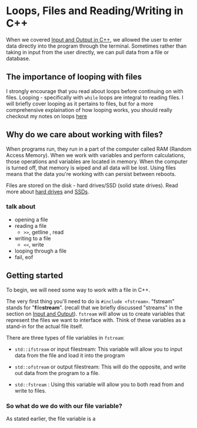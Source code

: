 # Loops, Files and Reading/Writing in C++

When we covered [Input and Output in C++](./InputOutput.md), we allowed the user to enter data directly into the program through the terminal. Sometimes rather than taking in input from the user directly, we can pull data from a file or database. 

## The importance of looping with files

I strongly encourage that you read about loops before continuing on with files. Looping - specifically with `while` loops are integral to reading files. I will briefly cover looping as it pertains to files, but for a more comprehensive explaination of how looping works, you should really checkout my notes on loops [here](./Loops.md)


## Why do we care about working with files?

When programs run, they run in a part of the computer called RAM (Random Access Memory). When we work with variables and perform calculations, those operations and variables are located in memory. When the computer is turned off, that memory is wiped and all data will be lost. Using files means that the data you're working with can persist between reboots.

Files are stored on the disk - hard drives/SSD (solid state drives). Read more about [hard drives](https://en.wikipedia.org/wiki/Hard_disk_drive) and [SSDs](https://en.wikipedia.org/wiki/Solid-state_drive).

### talk about
- opening a file
- reading a file
  - `>>`, getline , read
- writing to a file
  - `<<`, write
- looping through a file
- fail, eof


## Getting started

To begin, we will need some way to work with a file in C++.

The very first thing you'll need to do is `#include <fstream>`. "fstream" stands for "**f**ile**stream**". (recall that we briefly discussed "streams" in the section on [Input and Output](./InputOutput.md)). `fstream` will allow us to create variables that represent the files we want to interface with. Think of these variables as a stand-in for the actual file itself.

There are three types of file variables in `fstream`:

- `std::ifstream` or input filestream: This variable will allow you to input data from the file and load it into the program

- `std::ofstream` or output filestream: This will do the opposite, and write out data from the program to a file.

- `std::fstream` : Using this variable will allow you to both read from and write to files.

### So what do we do with our file variable?

As stated earlier, the file variable is a 
